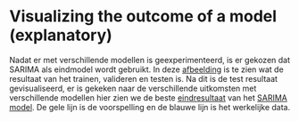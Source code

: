 # Visualizing the outcome of a model (explanatory)

Nadat er met verschillende modellen is geexperimenteerd, is er gekozen dat SARIMA als eindmodel wordt gebruikt. In deze [afbeelding](https://github.com/IsmailBoyuksimsek/IsmailBoyuksimsek/blob/main/afbeeldingen/TRAIN%2CVALIDEER.PNG) is te zien wat de resultaat van het trainen, valideren en testen is. Na dit is de test resultaat gevisualiseerd, er is gekeken naar de verschillende uitkomsten met verschillende modellen hier zien we de beste [eindresultaat](https://github.com/IsmailBoyuksimsek/IsmailBoyuksimsek/blob/main/afbeeldingen/train%2Cvalideerd%20en%20test%20SARIMA.PNG) van het [SARIMA model](https://github.com/IsmailBoyuksimsek/IsmailBoyuksimsek/blob/main/python%20codes/SARIMA%20klant%20289.ipynb). De gele lijn is de voorspelling en de blauwe lijn is het werkelijke data.


